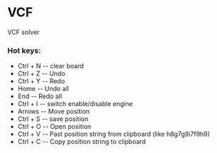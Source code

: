 # VCF
VCF solver

### Hot keys:

* Ctrl + N -- clear board
* Ctrl + Z -- Undo
* Ctrl + Y -- Redo
* Home -- Undo all
* End -- Redo all
* Ctrl + I -- switch enable/disable engine
* Arrows -- Move position
* Ctrl + S -- save position
* Ctrl + O -- Open position
* Ctrl + V -- Past position string from clipboard (like h8g7g9i7f9h9)
* Ctrl + C -- Copy position string to clipboard
